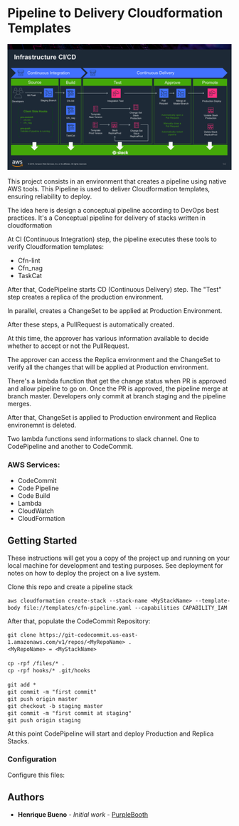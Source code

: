 # Pipeline to Delivery Cloudformation Templates

![Alt text](img.png?raw=true "Pipeline")

This project consists in an environment that creates a pipeline using native AWS tools. This Pipeline is used to deliver Cloudformation templates, ensuring reliability to deploy.

The idea here is design a conceptual pipeline according to DevOps best practices. It's a Conceptual pipeline for delivery of stacks written in cloudformation


At CI (Continuous Integration) step, the pipeline executes these tools to verify Cloudformation templates:
- Cfn-lint
- Cfn_nag
- TaskCat

After that, CodePipeline starts CD (Continuous Delivery) step. The "Test" step creates a replica of the production environment.

In parallel, creates a ChangeSet to be applied at Production Environment. 

After these steps, a PullRequest is automatically created. 

At this time, the approver has various information available to decide whether to accept or not the PullRequest.

The approver can access the Replica environment and the ChangeSet to verify all the changes that will be applied at Production environment.

There's a lambda function that get the change status when PR is approved and allow pipeline to go on.
Once the PR is approved, the pipeline merge at branch master. Developers only commit at branch staging and the pipeline merges. 

After that, ChangeSet is applied to Production environment and Replica environemnt is deleted. 

Two lambda functions send informations to slack channel. One to CodePipeline and another to CodeCommit.


### AWS Services:
- CodeCommit
- Code Pipeline
- Code Build
- Lambda
- CloudWatch
- CloudFormation


## Getting Started

These instructions will get you a copy of the project up and running on your local machine for development and testing purposes. See deployment for notes on how to deploy the project on a live system.

Clone this repo and create a pipeline stack
```
aws cloudformation create-stack --stack-name <MyStackName> --template-body file://templates/cfn-pipeline.yaml --capabilities CAPABILITY_IAM 
```

After that, populate the CodeCommit Repository:
```
git clone https://git-codecommit.us-east-1.amazonaws.com/v1/repos/<MyRepoName> .
<MyRepoName> = <MyStackName> 

cp -rpf /files/* .
cp -rpf hooks/* .git/hooks 

git add *
git commit -m "first commit" 
git push origin master
git checkout -b staging master
git commit -m "first commit at staging" 
git push origin staging   
```

At this point CodePipeline will start and deploy Production and Replica Stacks.

### Configuration

Configure this files:
<todo>



## Authors

* **Henrique Bueno** - *Initial work* - [PurpleBooth](https://github.com/hgbueno)



